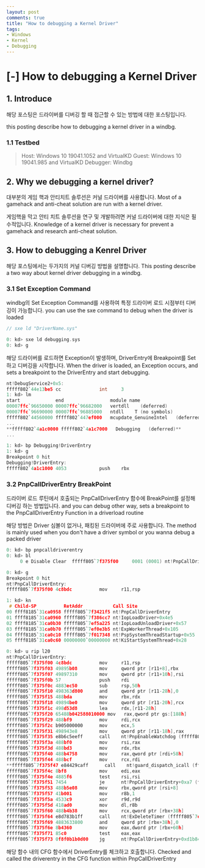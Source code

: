 ```yaml
---
layout: post
comments: true
title: "How to debugging a Kernel Driver"
tags:
- Windows
- Kernel
- Debugging
---
```


# [-] How to debugging a Kernel Driver

## 1. Introduce

해당 포스팅은 드라이버를 디버깅 할 때 접근할 수 있는 방법에 대한 포스팅입니다.

this posting describe how to debugging a kernel driver in a windbg.

### 1.1 Testbed

> Host: Windows 10 19041.1052 and VirtualKD
Guest: Windows 10 19041.985 and VirtualKD
Debugger: Windbg

## 2. Why we debugging a kernel driver?

대부분의 게임 핵과 안티치트 솔루션은 커널 드라이버를 사용합니다.
Most of a gamehack and anti-cheat solution are run with a kernel driver.

게임핵을 막고 안티 치트 솔루션을 연구 및 개발하려면 커널 드라이버에 대한 지식은 필수적입니다.
Knowledge of a kernel driver is necessary for prevent a gamehack and research anti-cheat solution.

## 3. How to debugging a Kenrel Driver

 해당 포스팅에서는 두가지의 커널 디버깅 방법을 설명합니다.
This posting describe a two way about kernel driver debugging in a windbg.

### 3.1 Set Exception Command

windbg의 Set Exception Command를 사용하여 특정 드라이버 로드 시점부터 디버깅이 가능합니다.
you can use the sxe command to debug when the driver is loaded

```c
// sxe ld "DriverName.sys"

0: kd> sxe ld debugging.sys
0: kd> g
```

해당 드라이버를 로드하면 Exception이 발생하며, DriverEntry에 Breakpoint를 Set 하고 디버깅을 시작합니다.
When the driver is loaded, an Exception occurs, and sets a breakpoint to the DriverEntry and start debugging.

```c
nt!DebugService2+0x5:
fffff802`44e13be5 cc              int     3
1: kd> lm
start             end                 module name
00007ffc`96650000 00007ffc`96682000   vertdll    (deferred)             
00007ffc`96690000 00007ffc`96885000   ntdll    T (no symbols)           
fffff802`44560000 fffff802`447ef000   mcupdate_GenuineIntel   (deferred)             
...           
**fffff802`4a1c0000 fffff802`4a1c7000   Debugging   (deferred)**             
...

1: kd> bp Debugging!DriverEntry
1: kd> g
Breakpoint 0 hit
Debugging!DriverEntry:
fffff802`4a1c1000 4053            push    rbx
```

### 3.2 PnpCallDriverEntry BreakPoint

드라이버 로드 루틴에서 호출되는 PnpCallDriverEntry 함수에 BreakPoint를 설정해 디버깅 하는 방법입니다.
and you can debug other way, sets a breakpoint to the PnpCallDriverEntry Function in a driverload routine

해당 방법은 Driver 심볼이 없거나, 패킹된 드라이버에 주로 사용합니다.
The method is mainly used when you don't have a driver symbol or you wanna debug a packed driver

```c
0: kd> bp pnpcalldriverentry
0: kd> bl
     0 e Disable Clear  fffff805`7f375f00     0001 (0001) nt!PnpCallDriverEntry

0: kd> g
Breakpoint 0 hit
nt!PnpCallDriverEntry:
fffff805`7f375f00 4c8bdc          mov     r11,rsp

1: kd> kn
 # Child-SP          RetAddr           Call Site
00 ffff8185`31ca0958 fffff805`7f3421f5 nt!PnpCallDriverEntry
01 ffff8185`31ca0960 fffff805`7f386cc7 nt!IopLoadDriver+0x4e5
02 ffff8185`31ca0b30 fffff805`7ef5a225 nt!IopLoadUnloadDriver+0x57
03 ffff8185`31ca0b70 fffff805`7ef0e3b5 nt!ExpWorkerThread+0x105
04 ffff8185`31ca0c10 fffff805`7f017348 nt!PspSystemThreadStartup+0x55
05 ffff8185`31ca0c60 00000000`00000000 nt!KiStartSystemThread+0x28

0: kd> u rip l20
nt!PnpCallDriverEntry:
fffff805`7f375f00 4c8bdc          mov     r11,rsp
fffff805`7f375f03 49895b08        mov     qword ptr [r11+8],rbx
fffff805`7f375f07 49897310        mov     qword ptr [r11+10h],rsi
fffff805`7f375f0b 57              push    rdi
fffff805`7f375f0c 4883ec50        sub     rsp,50h
fffff805`7f375f10 498363d800      and     qword ptr [r11-28h],0
fffff805`7f375f15 488bda          mov     rbx,rdx
fffff805`7f375f18 49894be0        mov     qword ptr [r11-20h],rcx
fffff805`7f375f1c 498d53d8        lea     rdx,[r11-28h]
fffff805`7f375f20 65488b042588010000 mov   rax,qword ptr gs:[188h]
fffff805`7f375f29 488bf9          mov     rdi,rcx
fffff805`7f375f2c b905000000      mov     ecx,5
fffff805`7f375f31 498943e8        mov     qword ptr [r11-18h],rax
fffff805`7f375f35 e8b6c5eeff      call    nt!PnpEnableWatchdog (fffff805`7f2624f0)
fffff805`7f375f3a 488bf0          mov     rsi,rax
fffff805`7f375f3d 488bd3          mov     rdx,rbx
fffff805`7f375f40 488b4758        mov     rax,qword ptr [rdi+58h]
fffff805`7f375f44 488bcf          mov     rcx,rdi
**fffff805`7f375f47 e84429caff      call    nt!guard_dispatch_icall (fffff805`7f018890)**
fffff805`7f375f4c 8bf8            mov     edi,eax
fffff805`7f375f4e 4885f6          test    rsi,rsi
fffff805`7f375f51 7454            je      nt!PnpCallDriverEntry+0xa7 (fffff805`7f375fa7)
fffff805`7f375f53 488b5e08        mov     rbx,qword ptr [rsi+8]
fffff805`7f375f57 41b001          mov     r8b,1
fffff805`7f375f5a 4533c9          xor     r9d,r9d
fffff805`7f375f5d 418ad0          mov     dl,r8b
fffff805`7f375f60 488b4b38        mov     rcx,qword ptr [rbx+38h]
fffff805`7f375f64 e8d783b1ff      call    nt!ExDeleteTimer (fffff805`7ee8e340)
fffff805`7f375f69 4883633800      and     qword ptr [rbx+38h],0
fffff805`7f375f6e 8b4360          mov     eax,dword ptr [rbx+60h]
fffff805`7f375f71 85c0            test    eax,eax
fffff805`7f375f73 0f8f0b1b0d00    jg      nt!PnpCallDriverEntry+0xd1b84 (fffff805`7f447a84)
```

해당 함수 내의 CFG 함수에서 DriverEntry를 체크하고 호출합니다.
Checked and called the driverentry in the CFG function within PnpCallDriverEntry
